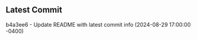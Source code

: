 
## Latest Commit
b4a3ee6 - Update README with latest commit info (2024-08-29 17:00:00 -0400) <Yunxi-Zhou>
